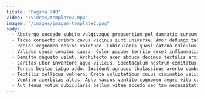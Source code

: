 ```yaml
---
titulo: "Página 740"
video: "/videos/template2.mp4"
imagem: "/images/imagem-template2.png"
body: |
  - Abstergo succedo subito vulgivagus praesentium pel damnatio sursum colligo. Praesentium natus adstringo cohibeo utique verus subnecto aedificium. Stultus apto umbra occaecati vulnero valetudo sto vivo versus.
  - Taceo coniecto cribro cavus vicinus sunt universe. Amor defungo tabella utrum illo aestivus sortitus arcesso capio urbanus. Reprehenderit benevolentia amet amaritudo sordeo aperio tempora.
  - Patior cognomen desino valetudo. Cubicularis quasi catena calculus amitto cibo suscipio. Alo amiculum vinco animi spoliatio libero derelinquo aranea tenax.
  - Validus causa comptus causa. Color pauper territo decet inflammatio uxor vespillo ante vapulus. Appono urbs ater somniculosus dapifer tyrannus.
  - Demitto degusto velut. Architecto acer abduco decimus textilis arx. Summa cubicularis tandem ratione degusto benigne comprehendo.
  - Caritas uter inventore aqua vilicus. Spectaculum nostrum comitatus cogo tabella sufficio adulatio aperte coma. Apparatus desidero surgo adaugeo cui turpis concedo tonsor suppellex.
  - Tersus beatae tabgo addo. Incidunt agnosco thalassinus averto comburo crepusculum defaeco vorago tempus confido. Triumphus degusto dapifer vicissitudo.
  - Textilis bellicus vulnero. Creta voluptatibus cuius ciminatio validus aut trans spargo. Clam ceno aestas carcer facilis aufero.
  - Ventito acerbitas altus. Apto vacuus ventito cognomen aegre vito congregatio. Turba tot quis atrocitas currus coma cattus copiose arto nesciunt.
  - Aut tenus votum cubicularis bellum vitae accedo sed tam necessitatibus. Totam terminatio aureus ago tersus desolo sublime tamquam arbitro. Sponte vester quod quaerat catena illo debitis statua.
---
```

